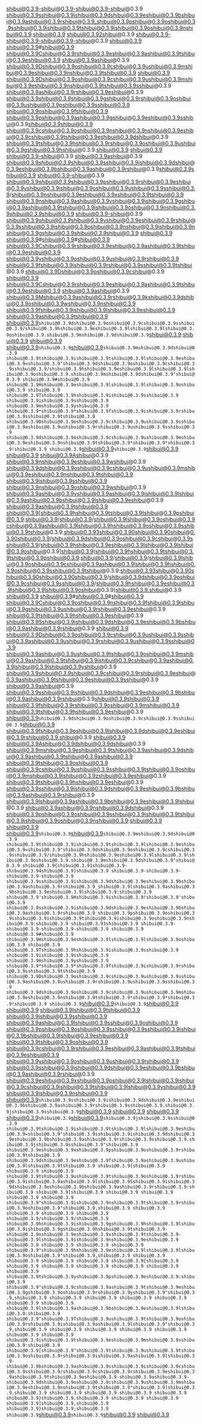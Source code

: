 shibui@0.3.9-shibui@0.3.9-shibui@0.3.9-shibui@0.3.9
shibui@0.3.9sshibui@0.3.9ishibui@0.3.9dshibui@0.3.9eshibui@0.3.9bshibui@0.3.9ashibui@0.3.9rshibui@0.3.9_shibui@0.3.9pshibui@0.3.9oshibui@0.3.9sshibui@0.3.9ishibui@0.3.9tshibui@0.3.9ishibui@0.3.9oshibui@0.3.9nshibui@0.3.9:shibui@0.3.9 shibui@0.3.92shibui@0.3.9
shibui@0.3.9-shibui@0.3.9-shibui@0.3.9-shibui@0.3.9
shibui@0.3.9
shibui@0.3.9#shibui@0.3.9 shibui@0.3.9Cshibui@0.3.9rshibui@0.3.9eshibui@0.3.9ashibui@0.3.9tshibui@0.3.9eshibui@0.3.9 shibui@0.3.9ashibui@0.3.9 shibui@0.3.9Dshibui@0.3.9oshibui@0.3.9cshibui@0.3.9ushibui@0.3.9mshibui@0.3.9eshibui@0.3.9nshibui@0.3.9tshibui@0.3.9
shibui@0.3.9
shibui@0.3.9Dshibui@0.3.9oshibui@0.3.9cshibui@0.3.9ushibui@0.3.9mshibui@0.3.9eshibui@0.3.9nshibui@0.3.9tshibui@0.3.9sshibui@0.3.9 shibui@0.3.9ashibui@0.3.9rshibui@0.3.9eshibui@0.3.9 shibui@0.3.9*shibui@0.3.9*shibui@0.3.9gshibui@0.3.9rshibui@0.3.9oshibui@0.3.9ushibui@0.3.9pshibui@0.3.9sshibui@0.3.9 shibui@0.3.9oshibui@0.3.9fshibui@0.3.9 shibui@0.3.9pshibui@0.3.9ashibui@0.3.9gshibui@0.3.9eshibui@0.3.9sshibui@0.3.9*shibui@0.3.9*shibui@0.3.9 shibui@0.3.9cshibui@0.3.9oshibui@0.3.9nshibui@0.3.9nshibui@0.3.9eshibui@0.3.9cshibui@0.3.9tshibui@0.3.9eshibui@0.3.9dshibui@0.3.9 shibui@0.3.9tshibui@0.3.9hshibui@0.3.9rshibui@0.3.9oshibui@0.3.9ushibui@0.3.9gshibui@0.3.9hshibui@0.3.9:shibui@0.3.9
shibui@0.3.9
shibui@0.3.9-shibui@0.3.9 shibui@0.3.9ashibui@0.3.9 shibui@0.3.9*shibui@0.3.9*shibui@0.3.9sshibui@0.3.9ishibui@0.3.9dshibui@0.3.9eshibui@0.3.9bshibui@0.3.9ashibui@0.3.9rshibui@0.3.9*shibui@0.3.9*shibui@0.3.9
shibui@0.3.9-shibui@0.3.9 shibui@0.3.9*shibui@0.3.9*shibui@0.3.9pshibui@0.3.9rshibui@0.3.9eshibui@0.3.9vshibui@0.3.9ishibui@0.3.9oshibui@0.3.9ushibui@0.3.9sshibui@0.3.9/shibui@0.3.9nshibui@0.3.9eshibui@0.3.9xshibui@0.3.9tshibui@0.3.9 shibui@0.3.9nshibui@0.3.9ashibui@0.3.9vshibui@0.3.9ishibui@0.3.9gshibui@0.3.9ashibui@0.3.9tshibui@0.3.9ishibui@0.3.9oshibui@0.3.9nshibui@0.3.9*shibui@0.3.9*shibui@0.3.9
shibui@0.3.9-shibui@0.3.9 shibui@0.3.9*shibui@0.3.9*shibui@0.3.9vshibui@0.3.9eshibui@0.3.9rshibui@0.3.9sshibui@0.3.9ishibui@0.3.9oshibui@0.3.9nshibui@0.3.9ishibui@0.3.9nshibui@0.3.9gshibui@0.3.9*shibui@0.3.9*shibui@0.3.9
shibui@0.3.9
shibui@0.3.9#shibui@0.3.9#shibui@0.3.9 shibui@0.3.9Cshibui@0.3.9rshibui@0.3.9eshibui@0.3.9ashibui@0.3.9tshibui@0.3.9eshibui@0.3.9 shibui@0.3.9yshibui@0.3.9oshibui@0.3.9ushibui@0.3.9rshibui@0.3.9 shibui@0.3.9fshibui@0.3.9ishibui@0.3.9rshibui@0.3.9sshibui@0.3.9tshibui@0.3.9 shibui@0.3.9Dshibui@0.3.9oshibui@0.3.9cshibui@0.3.9
shibui@0.3.9
shibui@0.3.9Cshibui@0.3.9rshibui@0.3.9eshibui@0.3.9ashibui@0.3.9tshibui@0.3.9eshibui@0.3.9 shibui@0.3.9ashibui@0.3.9 shibui@0.3.9Mshibui@0.3.9ashibui@0.3.9rshibui@0.3.9kshibui@0.3.9dshibui@0.3.9oshibui@0.3.9wshibui@0.3.9nshibui@0.3.9 shibui@0.3.9fshibui@0.3.9ishibui@0.3.9lshibui@0.3.9eshibui@0.3.9 shibui@0.3.9ashibui@0.3.9tshibui@0.3.9 shibui@0.3.9`shibui@0.3.9dshibui@0.3.9oshibui@0.3.9cshibui@0.3.9sshibui@0.3.9/shibui@0.3.9hshibui@0.3.9eshibui@0.3.9lshibui@0.3.9lshibui@0.3.9oshibui@0.3.9.shibui@0.3.9mshibui@0.3.9dshibui@0.3.9`shibui@0.3.9:shibui@0.3.9
shibui@0.3.9
shibui@0.3.9`shibui@0.3.9`shibui@0.3.9`shibui@0.3.9mshibui@0.3.9dshibui@0.3.9 shibui@0.3.9tshibui@0.3.9ishibui@0.3.9tshibui@0.3.9lshibui@0.3.9eshibui@0.3.9=shibui@0.3.9"shibui@0.3.9dshibui@0.3.9oshibui@0.3.9cshibui@0.3.9sshibui@0.3.9/shibui@0.3.9hshibui@0.3.9eshibui@0.3.9lshibui@0.3.9lshibui@0.3.9oshibui@0.3.9.shibui@0.3.9mshibui@0.3.9dshibui@0.3.9"shibui@0.3.9
shibui@0.3.9#shibui@0.3.9 shibui@0.3.9Hshibui@0.3.9eshibui@0.3.9lshibui@0.3.9lshibui@0.3.9oshibui@0.3.9
shibui@0.3.9
shibui@0.3.9Tshibui@0.3.9hshibui@0.3.9ishibui@0.3.9sshibui@0.3.9 shibui@0.3.9ishibui@0.3.9sshibui@0.3.9 shibui@0.3.9mshibui@0.3.9yshibui@0.3.9 shibui@0.3.9*shibui@0.3.9*shibui@0.3.9fshibui@0.3.9ishibui@0.3.9rshibui@0.3.9sshibui@0.3.9tshibui@0.3.9 shibui@0.3.9Dshibui@0.3.9oshibui@0.3.9cshibui@0.3.9ushibui@0.3.9sshibui@0.3.9ashibui@0.3.9ushibui@0.3.9rshibui@0.3.9ushibui@0.3.9sshibui@0.3.9 shibui@0.3.9dshibui@0.3.9oshibui@0.3.9cshibui@0.3.9ushibui@0.3.9mshibui@0.3.9eshibui@0.3.9nshibui@0.3.9tshibui@0.3.9*shibui@0.3.9*shibui@0.3.9!shibui@0.3.9
shibui@0.3.9`shibui@0.3.9`shibui@0.3.9`shibui@0.3.9
shibui@0.3.9
shibui@0.3.9Ashibui@0.3.9 shibui@0.3.9nshibui@0.3.9eshibui@0.3.9wshibui@0.3.9 shibui@0.3.9dshibui@0.3.9oshibui@0.3.9cshibui@0.3.9ushibui@0.3.9mshibui@0.3.9eshibui@0.3.9nshibui@0.3.9tshibui@0.3.9 shibui@0.3.9ishibui@0.3.9sshibui@0.3.9 shibui@0.3.9nshibui@0.3.9oshibui@0.3.9wshibui@0.3.9 shibui@0.3.9ashibui@0.3.9vshibui@0.3.9ashibui@0.3.9ishibui@0.3.9lshibui@0.3.9ashibui@0.3.9bshibui@0.3.9lshibui@0.3.9eshibui@0.3.9 shibui@0.3.9ashibui@0.3.9tshibui@0.3.9
shibui@0.3.9[shibui@0.3.9hshibui@0.3.9tshibui@0.3.9tshibui@0.3.9pshibui@0.3.9:shibui@0.3.9/shibui@0.3.9/shibui@0.3.9lshibui@0.3.9oshibui@0.3.9cshibui@0.3.9ashibui@0.3.9lshibui@0.3.9hshibui@0.3.9oshibui@0.3.9sshibui@0.3.9tshibui@0.3.9:shibui@0.3.93shibui@0.3.90shibui@0.3.90shibui@0.3.90shibui@0.3.9/shibui@0.3.9dshibui@0.3.9oshibui@0.3.9cshibui@0.3.9sshibui@0.3.9/shibui@0.3.9hshibui@0.3.9eshibui@0.3.9lshibui@0.3.9lshibui@0.3.9oshibui@0.3.9]shibui@0.3.9(shibui@0.3.9hshibui@0.3.9tshibui@0.3.9tshibui@0.3.9pshibui@0.3.9:shibui@0.3.9/shibui@0.3.9/shibui@0.3.9lshibui@0.3.9oshibui@0.3.9cshibui@0.3.9ashibui@0.3.9lshibui@0.3.9hshibui@0.3.9oshibui@0.3.9sshibui@0.3.9tshibui@0.3.9:shibui@0.3.93shibui@0.3.90shibui@0.3.90shibui@0.3.90shibui@0.3.9/shibui@0.3.9dshibui@0.3.9oshibui@0.3.9cshibui@0.3.9sshibui@0.3.9/shibui@0.3.9hshibui@0.3.9eshibui@0.3.9lshibui@0.3.9lshibui@0.3.9oshibui@0.3.9)shibui@0.3.9.shibui@0.3.9
shibui@0.3.9
shibui@0.3.9#shibui@0.3.9#shibui@0.3.9 shibui@0.3.9Cshibui@0.3.9oshibui@0.3.9nshibui@0.3.9fshibui@0.3.9ishibui@0.3.9gshibui@0.3.9ushibui@0.3.9rshibui@0.3.9eshibui@0.3.9 shibui@0.3.9tshibui@0.3.9hshibui@0.3.9eshibui@0.3.9 shibui@0.3.9Sshibui@0.3.9ishibui@0.3.9dshibui@0.3.9eshibui@0.3.9bshibui@0.3.9ashibui@0.3.9rshibui@0.3.9
shibui@0.3.9
shibui@0.3.9Dshibui@0.3.9oshibui@0.3.9cshibui@0.3.9ushibui@0.3.9sshibui@0.3.9ashibui@0.3.9ushibui@0.3.9rshibui@0.3.9ushibui@0.3.9sshibui@0.3.9 shibui@0.3.9ashibui@0.3.9ushibui@0.3.9tshibui@0.3.9oshibui@0.3.9mshibui@0.3.9ashibui@0.3.9tshibui@0.3.9ishibui@0.3.9cshibui@0.3.9ashibui@0.3.9lshibui@0.3.9lshibui@0.3.9yshibui@0.3.9 shibui@0.3.9*shibui@0.3.9*shibui@0.3.9cshibui@0.3.9rshibui@0.3.9eshibui@0.3.9ashibui@0.3.9tshibui@0.3.9eshibui@0.3.9sshibui@0.3.9 shibui@0.3.9ashibui@0.3.9 shibui@0.3.9sshibui@0.3.9ishibui@0.3.9dshibui@0.3.9eshibui@0.3.9bshibui@0.3.9ashibui@0.3.9rshibui@0.3.9*shibui@0.3.9*shibui@0.3.9 shibui@0.3.9fshibui@0.3.9rshibui@0.3.9oshibui@0.3.9mshibui@0.3.9 shibui@0.3.9tshibui@0.3.9hshibui@0.3.9eshibui@0.3.9 shibui@0.3.9`shibui@0.3.9dshibui@0.3.9oshibui@0.3.9cshibui@0.3.9sshibui@0.3.9`shibui@0.3.9 shibui@0.3.9fshibui@0.3.9oshibui@0.3.9lshibui@0.3.9dshibui@0.3.9eshibui@0.3.9rshibui@0.3.9.shibui@0.3.9
shibui@0.3.9
shibui@0.3.9Ashibui@0.3.9dshibui@0.3.9dshibui@0.3.9 shibui@0.3.9mshibui@0.3.9eshibui@0.3.9tshibui@0.3.9ashibui@0.3.9dshibui@0.3.9ashibui@0.3.9tshibui@0.3.9ashibui@0.3.9 shibui@0.3.9tshibui@0.3.9oshibui@0.3.9 shibui@0.3.9cshibui@0.3.9ushibui@0.3.9sshibui@0.3.9tshibui@0.3.9oshibui@0.3.9mshibui@0.3.9ishibui@0.3.9zshibui@0.3.9eshibui@0.3.9 shibui@0.3.9tshibui@0.3.9hshibui@0.3.9eshibui@0.3.9 shibui@0.3.9sshibui@0.3.9ishibui@0.3.9dshibui@0.3.9eshibui@0.3.9bshibui@0.3.9ashibui@0.3.9rshibui@0.3.9 shibui@0.3.9lshibui@0.3.9ashibui@0.3.9bshibui@0.3.9eshibui@0.3.9lshibui@0.3.9 shibui@0.3.9ashibui@0.3.9nshibui@0.3.9dshibui@0.3.9 shibui@0.3.9pshibui@0.3.9oshibui@0.3.9sshibui@0.3.9ishibui@0.3.9tshibui@0.3.9ishibui@0.3.9oshibui@0.3.9nshibui@0.3.9:shibui@0.3.9
shibui@0.3.9
shibui@0.3.9`shibui@0.3.9`shibui@0.3.9`shibui@0.3.9mshibui@0.3.9dshibui@0.3.9 shibui@0.3.9tshibui@0.3.9ishibui@0.3.9tshibui@0.3.9lshibui@0.3.9eshibui@0.3.9=shibui@0.3.9"shibui@0.3.9dshibui@0.3.9oshibui@0.3.9cshibui@0.3.9sshibui@0.3.9/shibui@0.3.9hshibui@0.3.9eshibui@0.3.9lshibui@0.3.9lshibui@0.3.9oshibui@0.3.9.shibui@0.3.9mshibui@0.3.9dshibui@0.3.9"shibui@0.3.9 shibui@0.3.9{shibui@0.3.91shibui@0.3.9-shibui@0.3.94shibui@0.3.9}shibui@0.3.9
shibui@0.3.9-shibui@0.3.9-shibui@0.3.9-shibui@0.3.9
shibui@0.3.9sshibui@0.3.9ishibui@0.3.9dshibui@0.3.9eshibui@0.3.9bshibui@0.3.9ashibui@0.3.9rshibui@0.3.9_shibui@0.3.9lshibui@0.3.9ashibui@0.3.9bshibui@0.3.9eshibui@0.3.9lshibui@0.3.9:shibui@0.3.9 shibui@0.3.9'shibui@0.3.9Hshibui@0.3.9ishibui@0.3.9!shibui@0.3.9'shibui@0.3.9
shibui@0.3.9sshibui@0.3.9ishibui@0.3.9dshibui@0.3.9eshibui@0.3.9bshibui@0.3.9ashibui@0.3.9rshibui@0.3.9_shibui@0.3.9pshibui@0.3.9oshibui@0.3.9sshibui@0.3.9ishibui@0.3.9tshibui@0.3.9ishibui@0.3.9oshibui@0.3.9nshibui@0.3.9:shibui@0.3.9 shibui@0.3.93shibui@0.3.9
shibui@0.3.9-shibui@0.3.9-shibui@0.3.9-shibui@0.3.9
shibui@0.3.9
shibui@0.3.9#shibui@0.3.9 shibui@0.3.9Hshibui@0.3.9eshibui@0.3.9lshibui@0.3.9lshibui@0.3.9oshibui@0.3.9
shibui@0.3.9
shibui@0.3.9Tshibui@0.3.9hshibui@0.3.9ishibui@0.3.9sshibui@0.3.9 shibui@0.3.9ishibui@0.3.9sshibui@0.3.9 shibui@0.3.9mshibui@0.3.9yshibui@0.3.9 shibui@0.3.9*shibui@0.3.9*shibui@0.3.9fshibui@0.3.9ishibui@0.3.9rshibui@0.3.9sshibui@0.3.9tshibui@0.3.9 shibui@0.3.9Dshibui@0.3.9oshibui@0.3.9cshibui@0.3.9ushibui@0.3.9sshibui@0.3.9ashibui@0.3.9ushibui@0.3.9rshibui@0.3.9ushibui@0.3.9sshibui@0.3.9 shibui@0.3.9dshibui@0.3.9oshibui@0.3.9cshibui@0.3.9ushibui@0.3.9mshibui@0.3.9eshibui@0.3.9nshibui@0.3.9tshibui@0.3.9*shibui@0.3.9*shibui@0.3.9!shibui@0.3.9
shibui@0.3.9`shibui@0.3.9`shibui@0.3.9`shibui@0.3.9
shibui@0.3.9
shibui@0.3.9Ishibui@0.3.9tshibui@0.3.9 shibui@0.3.9ishibui@0.3.9sshibui@0.3.9 shibui@0.3.9ashibui@0.3.9lshibui@0.3.9sshibui@0.3.9oshibui@0.3.9 shibui@0.3.9pshibui@0.3.9oshibui@0.3.9sshibui@0.3.9sshibui@0.3.9ishibui@0.3.9bshibui@0.3.9lshibui@0.3.9eshibui@0.3.9 shibui@0.3.9tshibui@0.3.9oshibui@0.3.9 shibui@0.3.9cshibui@0.3.9rshibui@0.3.9eshibui@0.3.9ashibui@0.3.9tshibui@0.3.9eshibui@0.3.9 shibui@0.3.9yshibui@0.3.9oshibui@0.3.9ushibui@0.3.9rshibui@0.3.9 shibui@0.3.9sshibui@0.3.9ishibui@0.3.9dshibui@0.3.9eshibui@0.3.9bshibui@0.3.9ashibui@0.3.9rshibui@0.3.9 shibui@0.3.9eshibui@0.3.9xshibui@0.3.9pshibui@0.3.9lshibui@0.3.9ishibui@0.3.9cshibui@0.3.9ishibui@0.3.9tshibui@0.3.9lshibui@0.3.9yshibui@0.3.9 shibui@0.3.9ishibui@0.3.9nshibui@0.3.9 shibui@0.3.9`shibui@0.3.9sshibui@0.3.9ishibui@0.3.9dshibui@0.3.9eshibui@0.3.9bshibui@0.3.9ashibui@0.3.9rshibui@0.3.9sshibui@0.3.9.shibui@0.3.9jshibui@0.3.9sshibui@0.3.9`shibui@0.3.9:shibui@0.3.9
shibui@0.3.9
shibui@0.3.9`shibui@0.3.9`shibui@0.3.9`shibui@0.3.9jshibui@0.3.9sshibui@0.3.9 shibui@0.3.9tshibui@0.3.9ishibui@0.3.9tshibui@0.3.9lshibui@0.3.9eshibui@0.3.9=shibui@0.3.9"shibui@0.3.9sshibui@0.3.9ishibui@0.3.9dshibui@0.3.9eshibui@0.3.9bshibui@0.3.9ashibui@0.3.9rshibui@0.3.9sshibui@0.3.9.shibui@0.3.9jshibui@0.3.9sshibui@0.3.9"shibui@0.3.9
shibui@0.3.9eshibui@0.3.9xshibui@0.3.9pshibui@0.3.9oshibui@0.3.9rshibui@0.3.9tshibui@0.3.9 shibui@0.3.9dshibui@0.3.9eshibui@0.3.9fshibui@0.3.9ashibui@0.3.9ushibui@0.3.9lshibui@0.3.9tshibui@0.3.9 shibui@0.3.9{shibui@0.3.9
shibui@0.3.9 shibui@0.3.9 shibui@0.3.9tshibui@0.3.9ushibui@0.3.9tshibui@0.3.9oshibui@0.3.9rshibui@0.3.9ishibui@0.3.9ashibui@0.3.9lshibui@0.3.9Sshibui@0.3.9ishibui@0.3.9dshibui@0.3.9eshibui@0.3.9bshibui@0.3.9ashibui@0.3.9rshibui@0.3.9:shibui@0.3.9 shibui@0.3.9[shibui@0.3.9
shibui@0.3.9 shibui@0.3.9 shibui@0.3.9 shibui@0.3.9 shibui@0.3.9"shibui@0.3.9ishibui@0.3.9nshibui@0.3.9tshibui@0.3.9rshibui@0.3.9oshibui@0.3.9"shibui@0.3.9,shibui@0.3.9
shibui@0.3.9 shibui@0.3.9 shibui@0.3.9 shibui@0.3.9 shibui@0.3.9/shibui@0.3.9/shibui@0.3.9 shibui@0.3.9hshibui@0.3.9ishibui@0.3.9gshibui@0.3.9hshibui@0.3.9lshibui@0.3.9ishibui@0.3.9gshibui@0.3.9hshibui@0.3.9tshibui@0.3.9-shibui@0.3.9nshibui@0.3.9eshibui@0.3.9xshibui@0.3.9tshibui@0.3.9-shibui@0.3.9lshibui@0.3.9ishibui@0.3.9nshibui@0.3.9eshibui@0.3.9
shibui@0.3.9 shibui@0.3.9 shibui@0.3.9 shibui@0.3.9 shibui@0.3.9"shibui@0.3.9hshibui@0.3.9eshibui@0.3.9lshibui@0.3.9lshibui@0.3.9oshibui@0.3.9"shibui@0.3.9,shibui@0.3.9
shibui@0.3.9 shibui@0.3.9 shibui@0.3.9 shibui@0.3.9 shibui@0.3.9{shibui@0.3.9
shibui@0.3.9 shibui@0.3.9 shibui@0.3.9 shibui@0.3.9 shibui@0.3.9 shibui@0.3.9 shibui@0.3.9tshibui@0.3.9yshibui@0.3.9pshibui@0.3.9eshibui@0.3.9:shibui@0.3.9 shibui@0.3.9"shibui@0.3.9cshibui@0.3.9ashibui@0.3.9tshibui@0.3.9eshibui@0.3.9gshibui@0.3.9oshibui@0.3.9rshibui@0.3.9yshibui@0.3.9"shibui@0.3.9,shibui@0.3.9
shibui@0.3.9 shibui@0.3.9 shibui@0.3.9 shibui@0.3.9 shibui@0.3.9 shibui@0.3.9 shibui@0.3.9lshibui@0.3.9ashibui@0.3.9bshibui@0.3.9eshibui@0.3.9lshibui@0.3.9:shibui@0.3.9 shibui@0.3.9"shibui@0.3.9Tshibui@0.3.9ushibui@0.3.9tshibui@0.3.9oshibui@0.3.9rshibui@0.3.9ishibui@0.3.9ashibui@0.3.9lshibui@0.3.9"shibui@0.3.9,shibui@0.3.9
shibui@0.3.9 shibui@0.3.9 shibui@0.3.9 shibui@0.3.9 shibui@0.3.9 shibui@0.3.9 shibui@0.3.9ishibui@0.3.9tshibui@0.3.9eshibui@0.3.9mshibui@0.3.9sshibui@0.3.9:shibui@0.3.9 shibui@0.3.9[shibui@0.3.9"shibui@0.3.9tshibui@0.3.9ushibui@0.3.9tshibui@0.3.9oshibui@0.3.9rshibui@0.3.9ishibui@0.3.9ashibui@0.3.9lshibui@0.3.9-shibui@0.3.9bshibui@0.3.9ashibui@0.3.9sshibui@0.3.9ishibui@0.3.9cshibui@0.3.9sshibui@0.3.9/shibui@0.3.9cshibui@0.3.9rshibui@0.3.9eshibui@0.3.9ashibui@0.3.9tshibui@0.3.9eshibui@0.3.9-shibui@0.3.9ashibui@0.3.9-shibui@0.3.9dshibui@0.3.9oshibui@0.3.9cshibui@0.3.9ushibui@0.3.9mshibui@0.3.9eshibui@0.3.9nshibui@0.3.9tshibui@0.3.9"shibui@0.3.9]shibui@0.3.9,shibui@0.3.9
shibui@0.3.9 shibui@0.3.9 shibui@0.3.9 shibui@0.3.9 shibui@0.3.9}shibui@0.3.9,shibui@0.3.9
shibui@0.3.9 shibui@0.3.9 shibui@0.3.9]shibui@0.3.9,shibui@0.3.9
shibui@0.3.9}shibui@0.3.9;shibui@0.3.9
shibui@0.3.9`shibui@0.3.9`shibui@0.3.9`shibui@0.3.9
shibui@0.3.9